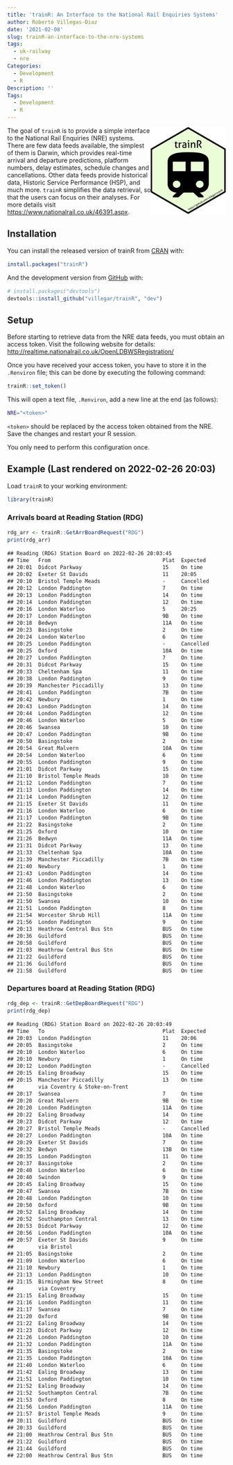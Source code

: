 ```yaml
---
title: 'trainR: An Interface to the National Rail Enquiries Systems'
author: Roberto Villegas-Diaz
date: '2021-02-08'
slug: trainR-an-interface-to-the-nre-systems
tags:
  - uk-railway
  - nre
Categories:
  - Development
  - R
Description: ''
Tags:
  - Development
  - R
---
```


<img src="https://raw.githubusercontent.com/villegar/trainR/main/inst/images/logo.png" alt="logo" align="right" height=200px/>

The goal of `trainR` is to provide a simple interface to the 
National Rail Enquiries (NRE) systems. There are few data feeds 
available, the simplest of them is Darwin, which provides real-time 
arrival and departure predictions, platform numbers, delay estimates, 
schedule changes and cancellations. Other data feeds provide historical 
data, Historic Service Performance (HSP), and much more. `trainR` 
simplifies the data retrieval, so that the users can focus on their 
analyses. For more details visit 
https://www.nationalrail.co.uk/46391.aspx.

## Installation

You can install the released version of trainR from [CRAN](https://CRAN.R-project.org) with:

``` r
install.packages("trainR")
```

And the development version from [GitHub](https://github.com/) with:

``` r
# install.packages("devtools")
devtools::install_github("villegar/trainR", "dev")
```

## Setup
Before starting to retrieve data from the NRE data feeds, you must obtain an access token. 
Visit the following website for details: http://realtime.nationalrail.co.uk/OpenLDBWSRegistration/

Once you have received your access token, you have to store it in the `.Renviron` file; this can be 
done by executing the following command:


```r
trainR::set_token()
```

This will open a text file, `.Renviron`, add a new line at the end (as follows):

```bash
NRE="<token>"
```

`<token>` should be replaced by the access token obtained from the NRE. Save the changes and restart 
your R session.

You only need to perform this configuration once.

## Example (Last rendered on 2022-02-26 20:03)

Load `trainR` to your working environment:

```r
library(trainR)
```

### Arrivals board at Reading Station (RDG)


```r
rdg_arr <- trainR::GetArrBoardRequest("RDG")
print(rdg_arr)
```

```
## Reading (RDG) Station Board on 2022-02-26 20:03:45
## Time   From                                    Plat  Expected
## 20:01  Didcot Parkway                          15    On time
## 20:02  Exeter St Davids                        11    20:05
## 20:10  Bristol Temple Meads                    -     Cancelled
## 20:12  London Paddington                       7     On time
## 20:13  London Paddington                       14    On time
## 20:14  London Paddington                       12    On time
## 20:16  London Waterloo                         5     20:25
## 20:17  London Paddington                       9B    On time
## 20:18  Bedwyn                                  11A   On time
## 20:23  Basingstoke                             2     On time
## 20:24  London Waterloo                         6     On time
## 20:25  London Paddington                       -     Cancelled
## 20:25  Oxford                                  10A   On time
## 20:27  London Paddington                       7     On time
## 20:31  Didcot Parkway                          15    On time
## 20:33  Cheltenham Spa                          11    On time
## 20:38  London Paddington                       9     On time
## 20:39  Manchester Piccadilly                   13    On time
## 20:41  London Paddington                       7B    On time
## 20:42  Newbury                                 1     On time
## 20:43  London Paddington                       14    On time
## 20:44  London Paddington                       12    On time
## 20:46  London Waterloo                         5     On time
## 20:46  Swansea                                 10    On time
## 20:47  London Paddington                       9B    On time
## 20:50  Basingstoke                             2     On time
## 20:54  Great Malvern                           10A   On time
## 20:54  London Waterloo                         6     On time
## 20:55  London Paddington                       9     On time
## 21:01  Didcot Parkway                          15    On time
## 21:10  Bristol Temple Meads                    10    On time
## 21:12  London Paddington                       7     On time
## 21:13  London Paddington                       14    On time
## 21:14  London Paddington                       12    On time
## 21:15  Exeter St Davids                        11    On time
## 21:16  London Waterloo                         6     On time
## 21:17  London Paddington                       9B    On time
## 21:22  Basingstoke                             2     On time
## 21:25  Oxford                                  10    On time
## 21:26  Bedwyn                                  11A   On time
## 21:31  Didcot Parkway                          13    On time
## 21:33  Cheltenham Spa                          10A   On time
## 21:39  Manchester Piccadilly                   7B    On time
## 21:40  Newbury                                 1     On time
## 21:43  London Paddington                       14    On time
## 21:46  London Paddington                       13    On time
## 21:48  London Waterloo                         6     On time
## 21:50  Basingstoke                             2     On time
## 21:50  Swansea                                 10    On time
## 21:51  London Paddington                       8     On time
## 21:54  Worcester Shrub Hill                    11A   On time
## 21:56  London Paddington                       9     On time
## 20:13  Heathrow Central Bus Stn                BUS   On time
## 20:36  Guildford                               BUS   On time
## 20:58  Guildford                               BUS   On time
## 21:03  Heathrow Central Bus Stn                BUS   On time
## 21:22  Guildford                               BUS   On time
## 21:36  Guildford                               BUS   On time
## 21:58  Guildford                               BUS   On time
```

### Departures board at Reading Station (RDG)


```r
rdg_dep <- trainR::GetDepBoardRequest("RDG")
print(rdg_dep)
```

```
## Reading (RDG) Station Board on 2022-02-26 20:03:49
## Time   To                                      Plat  Expected
## 20:03  London Paddington                       11    20:06
## 20:05  Basingstoke                             2     On time
## 20:10  London Waterloo                         6     On time
## 20:10  Newbury                                 1     On time
## 20:12  London Paddington                       -     Cancelled
## 20:15  Ealing Broadway                         15    On time
## 20:15  Manchester Piccadilly                   13    On time
##        via Coventry & Stoke-on-Trent           
## 20:17  Swansea                                 7     On time
## 20:20  Great Malvern                           9B    On time
## 20:20  London Paddington                       11A   On time
## 20:22  Ealing Broadway                         14    On time
## 20:23  Didcot Parkway                          12    On time
## 20:27  Bristol Temple Meads                    -     Cancelled
## 20:27  London Paddington                       10A   On time
## 20:29  Exeter St Davids                        7     On time
## 20:32  Bedwyn                                  13B   On time
## 20:35  London Paddington                       11    On time
## 20:37  Basingstoke                             2     On time
## 20:40  London Waterloo                         6     On time
## 20:40  Swindon                                 9     On time
## 20:45  Ealing Broadway                         15    On time
## 20:47  Swansea                                 7B    On time
## 20:48  London Paddington                       10    On time
## 20:50  Oxford                                  9B    On time
## 20:52  Ealing Broadway                         14    On time
## 20:52  Southampton Central                     13    On time
## 20:53  Didcot Parkway                          12    On time
## 20:56  London Paddington                       10A   On time
## 20:57  Exeter St Davids                        9     On time
##        via Bristol                             
## 21:05  Basingstoke                             2     On time
## 21:09  London Waterloo                         6     On time
## 21:10  Newbury                                 1     On time
## 21:13  London Paddington                       10    On time
## 21:15  Birmingham New Street                   8     On time
##        via Coventry                            
## 21:15  Ealing Broadway                         15    On time
## 21:16  London Paddington                       11    On time
## 21:17  Swansea                                 7     On time
## 21:20  Oxford                                  9B    On time
## 21:22  Ealing Broadway                         14    On time
## 21:23  Didcot Parkway                          12    On time
## 21:26  London Paddington                       10    On time
## 21:32  London Paddington                       11A   On time
## 21:35  Basingstoke                             2     On time
## 21:35  London Paddington                       10A   On time
## 21:40  London Waterloo                         6     On time
## 21:42  Ealing Broadway                         13    On time
## 21:51  London Paddington                       10    On time
## 21:52  Ealing Broadway                         14    On time
## 21:52  Southampton Central                     7B    On time
## 21:53  Oxford                                  8     On time
## 21:56  London Paddington                       11A   On time
## 21:57  Bristol Temple Meads                    9     On time
## 20:11  Guildford                               BUS   On time
## 20:33  Guildford                               BUS   On time
## 21:00  Heathrow Central Bus Stn                BUS   On time
## 21:22  Guildford                               BUS   On time
## 21:44  Guildford                               BUS   On time
## 22:00  Heathrow Central Bus Stn                BUS   On time
```
